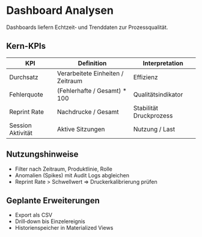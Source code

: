 # Dashboard Analysen

Dashboards liefern Echtzeit‑ und Trenddaten zur Prozessqualität.

## Kern-KPIs
| KPI | Definition | Interpretation |
| --- | ---------- | -------------- |
| Durchsatz | Verarbeitete Einheiten / Zeitraum | Effizienz |
| Fehlerquote | (Fehlerhafte / Gesamt) * 100 | Qualitätsindikator |
| Reprint Rate | Nachdrucke / Gesamt | Stabilität Druckprozess |
| Session Aktivität | Aktive Sitzungen | Nutzung / Last |

## Nutzungshinweise
- Filter nach Zeitraum, Produktlinie, Rolle
- Anomalien (Spikes) mit Audit Logs abgleichen
- Reprint Rate > Schwellwert => Druckerkalibrierung prüfen

## Geplante Erweiterungen
- Export als CSV
- Drill‑down bis Einzelereignis
- Historienspeicher in Materialized Views

